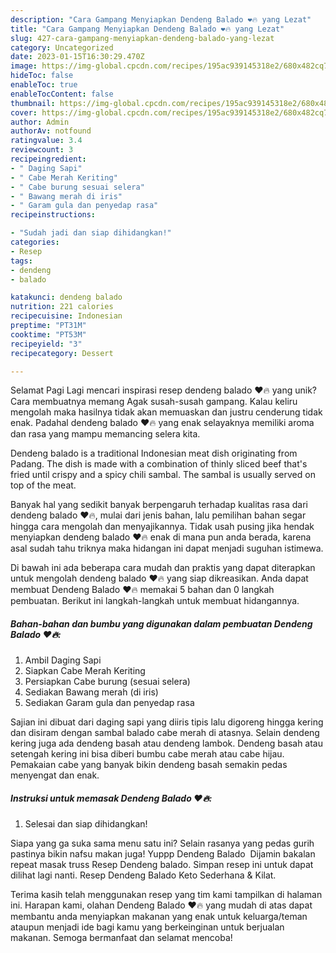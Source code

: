 ```yaml
---
description: "Cara Gampang Menyiapkan Dendeng Balado ❤️🔥 yang Lezat"
title: "Cara Gampang Menyiapkan Dendeng Balado ❤️🔥 yang Lezat"
slug: 427-cara-gampang-menyiapkan-dendeng-balado-yang-lezat
category: Uncategorized
date: 2023-01-15T16:30:29.470Z
image: https://img-global.cpcdn.com/recipes/195ac939145318e2/680x482cq70/dendeng-balado-foto-resep-utama.jpg
hideToc: false
enableToc: true
enableTocContent: false
thumbnail: https://img-global.cpcdn.com/recipes/195ac939145318e2/680x482cq70/dendeng-balado-foto-resep-utama.jpg
cover: https://img-global.cpcdn.com/recipes/195ac939145318e2/680x482cq70/dendeng-balado-foto-resep-utama.jpg
author: Admin
authorAv: notfound
ratingvalue: 3.4
reviewcount: 3
recipeingredient:
- " Daging Sapi"
- " Cabe Merah Keriting"
- " Cabe burung sesuai selera"
- " Bawang merah di iris"
- " Garam gula dan penyedap rasa"
recipeinstructions:

- "Sudah jadi dan siap dihidangkan!"
categories:
- Resep
tags:
- dendeng
- balado

katakunci: dendeng balado 
nutrition: 221 calories
recipecuisine: Indonesian
preptime: "PT31M"
cooktime: "PT53M"
recipeyield: "3"
recipecategory: Dessert

---
```



Selamat Pagi Lagi mencari inspirasi resep dendeng balado ❤️🔥 yang unik? Cara membuatnya memang Agak susah-susah gampang. Kalau keliru mengolah maka hasilnya tidak akan memuaskan dan justru cenderung tidak enak. Padahal dendeng balado ❤️🔥 yang enak selayaknya memiliki aroma dan rasa yang mampu memancing selera kita.


Dendeng balado is a traditional Indonesian meat dish originating from Padang. The dish is made with a combination of thinly sliced beef that&#39;s fried until crispy and a spicy chili sambal. The sambal is usually served on top of the meat.

Banyak hal yang sedikit banyak berpengaruh terhadap kualitas rasa dari dendeng balado ❤️🔥, mulai dari jenis bahan, lalu pemilihan bahan segar hingga cara mengolah dan menyajikannya. Tidak usah pusing jika hendak menyiapkan dendeng balado ❤️🔥 enak di mana pun anda berada, karena asal sudah tahu triknya maka hidangan ini dapat menjadi suguhan istimewa.


Di bawah ini ada beberapa cara mudah dan praktis yang dapat diterapkan untuk mengolah dendeng balado ❤️🔥 yang siap dikreasikan. Anda dapat membuat Dendeng Balado ❤️🔥 memakai 5 bahan dan 0 langkah pembuatan. Berikut ini langkah-langkah untuk membuat hidangannya.

<!--inarticleads1-->

##### Bahan-bahan dan bumbu yang digunakan dalam pembuatan Dendeng Balado ❤️🔥:

1. Ambil  Daging Sapi
1. Siapkan  Cabe Merah Keriting
1. Persiapkan  Cabe burung (sesuai selera)
1. Sediakan  Bawang merah (di iris)
1. Sediakan  Garam gula dan penyedap rasa


Sajian ini dibuat dari daging sapi yang diiris tipis lalu digoreng hingga kering dan disiram dengan sambal balado cabe merah di atasnya. Selain dendeng kering juga ada dendeng basah atau dendeng lambok. Dendeng basah atau setengah kering ini bisa diberi bumbu cabe merah atau cabe hijau. Pemakaian cabe yang banyak bikin dendeng basah semakin pedas menyengat dan enak. 

<!--inarticleads2-->

##### Instruksi untuk memasak Dendeng Balado ❤️🔥:


1. Selesai dan siap dihidangkan!

Siapa yang ga suka sama menu satu ini? Selain rasanya yang pedas gurih pastinya bikin nafsu makan juga! Yuppp Dendeng Balado ️ Dijamin bakalan repeat masak truss Resep Dendeng balado. Simpan resep ini untuk dapat dilihat lagi nanti. Resep Dendeng Balado Keto Sederhana &amp; Kilat. 

Terima kasih telah menggunakan resep yang tim kami tampilkan di halaman ini. Harapan kami, olahan Dendeng Balado ❤️🔥 yang mudah di atas dapat membantu anda menyiapkan makanan yang enak untuk keluarga/teman ataupun menjadi ide bagi kamu yang berkeinginan untuk berjualan makanan. Semoga bermanfaat dan selamat mencoba!
